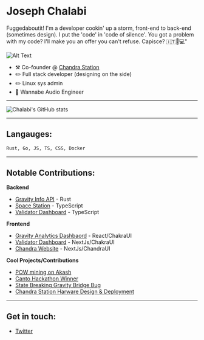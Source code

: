 # Joseph Chalabi

Fuggedaboutit! I'm a developer cookin' up a storm, front-end to back-end (sometimes design). I put the 'code' in 'code of silence'. You got a problem with my code? I'll make you an offer you can't refuse. Capisce? 🇮🇹🍝💻"

![Alt Text](https://media.tenor.com/QvEn5CKMaR0AAAAC/sopranos-tony.gif)

-   :hammer_and_pick: Co-founder @ [Chandra Station](https://chandrastation.com)
-   :pencil2: Full stack developer (designing on the side)
-   :pencil2: Linux sys admin
-   🎵 Wannabe Audio Engineer
---

![Chalabi's GitHub stats](https://github-readme-stats.vercel.app/api?username=chalabi2&theme=dark&show_icons=true)

---
## Langauges:
```bash
Rust, Go, JS, TS, CSS, Docker
```
---

## Notable Contributions:
**Backend**
* [Gravity Info API]() - Rust
* [Space Station]() - TypeScript
* [Validator Dashboard]() - TypeScript

**Frontend**
* [Gravity Analytics Dashbaord]() - React/ChakraUI
* [Validator Dashboard]() - NextJs/ChakraUI
* [Chandra Website]() - NextJs/ChandraUI

**Cool Projects/Contributions** 
* [POW mining on Akash]()
* [Canto Hackathon Winner]()
* [State Breaking Gravity Bridge Bug]()
* [Chandra Station Harware Design & Deployment]()
---
## Get in touch:
* [Twitter](https://twitter.com/chalabi_joseph)
